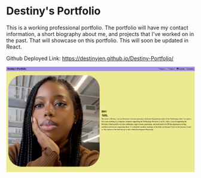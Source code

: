 # Destiny's Portfolio

This is a working professional portfolio. The portfolio will have my contact information, a short biography about me, and projects that I've worked on in the past. That will showcase on this portfolio. This will soon be updated in React. 

Github Deployed Link: https://destinyjen.github.io/Destiny-Portfolio/

![alt text](<assets/images/snapshot of portfolio webpage.png>)

